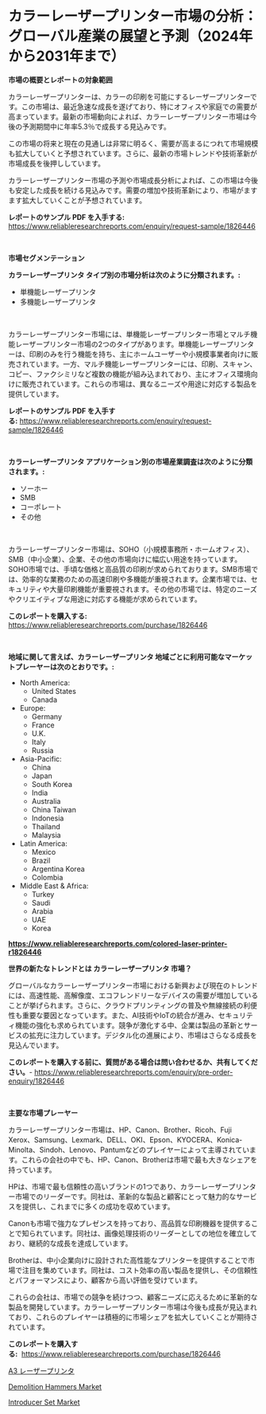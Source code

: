 <p><h1>カラーレーザープリンター市場の分析：グローバル産業の展望と予測（2024年から2031年まで）</h1></p><p><strong>市場の概要とレポートの対象範囲</strong></p>
<p><p>カラーレーザープリンターは、カラーの印刷を可能にするレーザープリンターです。この市場は、最近急速な成長を遂げており、特にオフィスや家庭での需要が高まっています。最新の市場動向によれば、カラーレーザープリンター市場は今後の予測期間中に年率5.3％で成長する見込みです。</p><p>この市場の将来と現在の見通しは非常に明るく、需要が高まるにつれて市場規模も拡大していくと予想されています。さらに、最新の市場トレンドや技術革新が市場成長を後押ししています。</p><p>カラーレーザープリンター市場の予測や市場成長分析によれば、この市場は今後も安定した成長を続ける見込みです。需要の増加や技術革新により、市場がますます拡大していくことが予想されています。</p></p>
<p><strong>レポートのサンプル PDF を入手する:</strong> <a href="https://www.reliableresearchreports.com/enquiry/request-sample/1826446">https://www.reliableresearchreports.com/enquiry/request-sample/1826446</a></p>
<p>&nbsp;</p>
<p><strong>市場セグメンテーション</strong></p>
<p><strong>カラーレーザープリンタ タイプ別の市場分析は次のように分類されます。:</strong></p>
<p><ul><li>単機能レーザープリンタ</li><li>多機能レーザープリンタ</li></ul></p>
<p>&nbsp;</p>
<p><p>カラーレーザープリンター市場には、単機能レーザープリンター市場とマルチ機能レーザープリンター市場の2つのタイプがあります。単機能レーザープリンターは、印刷のみを行う機能を持ち、主にホームユーザーや小規模事業者向けに販売されています。一方、マルチ機能レーザープリンターには、印刷、スキャン、コピー、ファクシミリなど複数の機能が組み込まれており、主にオフィス環境向けに販売されています。これらの市場は、異なるニーズや用途に対応する製品を提供しています。</p></p>
<p><strong>レポートのサンプル PDF を入手する:</strong>&nbsp;<a href="https://www.reliableresearchreports.com/enquiry/request-sample/1826446">https://www.reliableresearchreports.com/enquiry/request-sample/1826446</a></p>
<p>&nbsp;</p>
<p><strong> カラーレーザープリンタ アプリケーション別の市場産業調査は次のように分類されます。:</strong></p>
<p><ul><li>ソーホー</li><li>SMB</li><li>コーポレート</li><li>その他</li></ul></p>
<p>&nbsp;</p>
<p><p>カラーレーザープリンター市場は、SOHO（小規模事務所・ホームオフィス）、SMB（中小企業）、企業、その他の市場向けに幅広い用途を持っています。SOHO市場では、手頃な価格と高品質の印刷が求められております。SMB市場では、効率的な業務のための高速印刷や多機能が重視されます。企業市場では、セキュリティや大量印刷機能が重要視されます。その他の市場では、特定のニーズやクリエイティブな用途に対応する機能が求められています。</p></p>
<p><strong>このレポートを購入する:</strong>&nbsp; <a href="https://www.reliableresearchreports.com/purchase/1826446">https://www.reliableresearchreports.com/purchase/1826446</a></p>
<p>&nbsp;</p>
<p><strong>地域に関して言えば、カラーレーザープリンタ 地域ごとに利用可能なマーケットプレーヤーは次のとおりです。:</strong></p>
<p><ul>
    <li>
        North America:
        <ul>
            <li>United States</li>
            <li>Canada</li>
        </ul>
    </li>
    <li>
        Europe:
        <ul>
            <li>Germany</li>
            <li>France</li>
            <li>U.K.</li>
            <li>Italy</li>
            <li>Russia</li>
        </ul>
    </li>
    <li>
        Asia-Pacific:
        <ul>
            <li>China</li>
            <li>Japan</li>
            <li>South Korea</li>
            <li>India</li>
            <li>Australia</li>
            <li>China Taiwan</li>
            <li>Indonesia</li>
            <li>Thailand</li>
            <li>Malaysia</li>
        </ul>
    </li>
    <li>
        Latin America:
        <ul>
            <li>Mexico</li>
            <li>Brazil</li>
            <li>Argentina Korea</li>
            <li>Colombia</li>
        </ul>
    </li>
    <li>
        Middle East & Africa:
        <ul>
            <li>Turkey</li>
            <li>Saudi</li>
            <li>Arabia</li>
            <li>UAE</li>
            <li>Korea</li>
        </ul>
    </li>
    </ul></p>
<p><strong><a href="https://www.reliableresearchreports.com/colored-laser-printer-r1826446">https://www.reliableresearchreports.com/colored-laser-printer-r1826446</a></strong>&nbsp;</p>
<p><strong>世界の新たなトレンドとは カラーレーザープリンタ 市場？</strong></p>
<p><p>グローバルなカラーレーザープリンター市場における新興および現在のトレンドには、高速性能、高解像度、エコフレンドリーなデバイスの需要が増加していることが挙げられます。さらに、クラウドプリンティングの普及や無線接続の利便性も重要な要因となっています。また、AI技術やIoTの統合が進み、セキュリティ機能の強化も求められています。競争が激化する中、企業は製品の革新とサービスの拡充に注力しています。デジタル化の進展により、市場はさらなる成長を見込んでいます。</p></p>
<p><strong>このレポートを購入する前に、質問がある場合は問い合わせるか、共有してください。</strong>- <a href="https://www.reliableresearchreports.com/enquiry/pre-order-enquiry/1826446">https://www.reliableresearchreports.com/enquiry/pre-order-enquiry/1826446</a></p>
<p>&nbsp;</p>
<p><strong>主要な市場プレーヤー</strong></p>
<p><p>カラーレーザープリンター市場は、HP、Canon、Brother、Ricoh、Fuji Xerox、Samsung、Lexmark、DELL、OKI、Epson、KYOCERA、Konica-Minolta、Sindoh、Lenovo、Pantumなどのプレイヤーによって主導されています。これらの会社の中でも、HP、Canon、Brotherは市場で最も大きなシェアを持っています。</p><p>HPは、市場で最も信頼性の高いブランドの1つであり、カラーレーザープリンター市場でのリーダーです。同社は、革新的な製品と顧客にとって魅力的なサービスを提供し、これまでに多くの成功を収めています。</p><p>Canonも市場で強力なプレゼンスを持っており、高品質な印刷機器を提供することで知られています。同社は、画像処理技術のリーダーとしての地位を確立しており、継続的な成長を達成しています。</p><p>Brotherは、中小企業向けに設計された高性能なプリンターを提供することで市場で注目を集めています。同社は、コスト効率の高い製品を提供し、その信頼性とパフォーマンスにより、顧客から高い評価を受けています。</p><p>これらの会社は、市場での競争を続けつつ、顧客ニーズに応えるために革新的な製品を開発しています。カラーレーザープリンター市場は今後も成長が見込まれており、これらのプレイヤーは積極的に市場シェアを拡大していくことが期待されています。</p></p>
<p><strong>このレポートを購入する:</strong>&nbsp;&nbsp;<a href="https://www.reliableresearchreports.com/purchase/1826446">https://www.reliableresearchreports.com/purchase/1826446</a></p>
<p><p><a href="https://github.com/SarahFahey88/Market-Research-Report-List-1/blob/main/368193232042.md">A3 レーザープリンタ</a></p><p><a href="https://github.com/okotobwrhuteie/Market-Research-Report-List-2/blob/main/demolition-hammers-market.md">Demolition Hammers Market</a></p><p><a href="https://full-wildebeest-80b.notion.site/Introducer-Set-Market-Insights-into-Market-CAGR-Market-Trends-and-Growth-Strategies-1f16be1a92a740f59753fe68d22f9f72">Introducer Set Market</a></p></p>